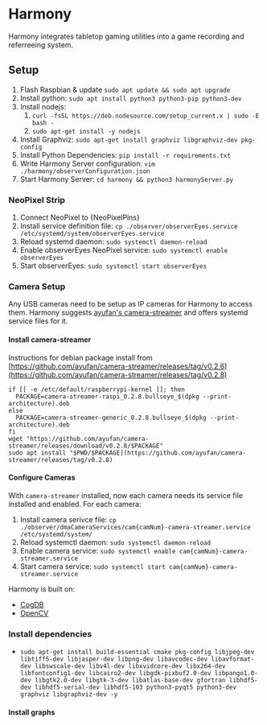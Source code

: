 # Harmony
Harmony integrates tabletop gaming utilities into a game recording and referreeing system.

## Setup

1. Flash Raspbian & update `sudo apt update && sudo apt upgrade`
1. Install python: `sudo apt install python3 python3-pip python3-dev`
1. Install nodejs:
    1. `curl -fsSL https://deb.nodesource.com/setup_current.x | sudo -E bash -`
    1. `sudo apt-get install -y nodejs`
1. Install Graphviz: `sudo apt-get install graphviz libgraphviz-dev pkg-config`
1. Install Python Dependencies: `pip install -r requirements.txt`
1. Write Harmony Server configuration: `vim ./harmony/observerConfiguration.json`
1. Start Harmony Server: `cd harmony && python3 harmonyServer.py`

### NeoPixel Strip

1. Connect NeoPixel to {NeoPixelPins}
1. Install service definition file: `cp ./observer/observerEyes.service /etc/systemd/system/observerEyes.service`
1. Reload systemd daemon: `sudo systemctl daemon-reload`
1. Enable observerEyes NeoPixel service: `sudo systemctl enable observerEyes`
1. Start observerEyes: `sudo systemctl start observerEyes`

### Camera Setup

Any USB cameras need to be setup as IP cameras for Harmony to access them. Harmony suggests [ayufan's camera-streamer](https://github.com/ayufan/camera-streamer) and offers systemd service files for it.

#### Install camera-streamer
Instructions for debian package install from [https://github.com/ayufan/camera-streamer/releases/tag/v0.2.6](https://github.com/ayufan/camera-streamer/releases/tag/v0.2.8)
```
if [[ -e /etc/default/raspberrypi-kernel ]]; then
  PACKAGE=camera-streamer-raspi_0.2.8.bullseye_$(dpkg --print-architecture).deb
else
  PACKAGE=camera-streamer-generic_0.2.8.bullseye_$(dpkg --print-architecture).deb
fi
wget "https://github.com/ayufan/camera-streamer/releases/download/v0.2.8/$PACKAGE"
sudo apt install "$PWD/$PACKAGE](https://github.com/ayufan/camera-streamer/releases/tag/v0.2.8)
```

#### Configure Cameras

With `camera-streamer` installed, now each camera needs its service file installed and enabled. For each camera:
1. Install camera serivce file: `cp ./observer/dmaCameraServices/cam{camNum}-camera-streamer.service /etc/systemd/system/`
1. Reload systemctl daemon: `sudo systemctl daemon-reload`
1. Enable camera service: `sudo systemctl enable cam{camNum}-camera-streamer.service`
1. Start camera service: `sudo systemctl start cam{camNum}-camera-streamer.service`

Harmony is built on:
* [CogDB](https://cogdb.io/intro/)
* [OpenCV](https://opencv.org/)

### Install dependencies
* `sudo apt-get install build-essential cmake pkg-config libjpeg-dev libtiff5-dev libjasper-dev libpng-dev libavcodec-dev libavformat-dev libswscale-dev libv4l-dev libxvidcore-dev libx264-dev libfontconfig1-dev libcairo2-dev libgdk-pixbuf2.0-dev libpango1.0-dev libgtk2.0-dev libgtk-3-dev libatlas-base-dev gfortran libhdf5-dev libhdf5-serial-dev libhdf5-103 python3-pyqt5 python3-dev graphviz libgraphviz-dev -y`

#### Install graphs
